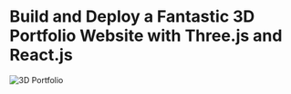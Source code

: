 # Build and Deploy a Fantastic 3D Portfolio Website with Three.js and React.js
![3D Portfolio](https://i.ibb.co/9ykhLtM/Thumbnail.png)
